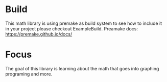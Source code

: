 # Build
This math library is using premake as build system to see how to include it in your project please checkout ExampleBuild.
Preamake docs: https://premake.github.io/docs/ 
# Focus
The goal of this library is learning about the math that goes into graphing programing and more.
